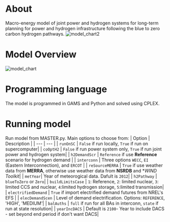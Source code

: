 # About
Macro-energy model of joint power and hydrogen systems for long-term planning for power and hydrogen infrastructure following the blue to zero carbon hydrogen pathways.
![model_chart2](https://user-images.githubusercontent.com/56058936/233448635-48dd42eb-469c-457c-be8d-30a7afddeb3a.png)

# Model Overview
![model_chart](https://user-images.githubusercontent.com/56058936/233443256-9aca0dab-de9d-4478-b04d-646cf2a03487.png)

# Programming language
The model is programmed in GAMS and Python and solved using CPLEX.

# Running model
Run model from MASTER.py. Main options to choose from:
| Option | Description |
| --- | --- |
| `runOnSC` | `False` if run locally, `True` if run on supercomputer|
| `coOptH2` | `False` if run power system only, `True` if run joint power and hydrogen system|
| `h2DemandScr` | `Reference` if use **Reference** scenario for hydrogen demand |
| `interconn` | Three options `WECC`, `EI` (Eastern Interconnection), and `ERCOT` |
| `reSourceMERRA` | `True` if use weather data from **MERRA**, otherwise use weather data from **NSRDB** and **WIND Toolkit*|
| `metYear`| Year of meteorogical data. Dafult is `2012`|
| `h2Pathway` | `blueToZero` or `Zero`|
| `buildLimitsCase` | `1`: Reference, `2`: limited nuclear, `3`: limited CCS and nuclear, `4`:limited hydrogen storage, `5`:limited transmission|
| `electrifiedDemand` | `True` if import electrified demand futures from NREL's EFS |
| `elecDemandScen` | Level of demand electrification. Options: `REFERENCE`, 'HIGH', 'MEDIUM'|
| `balAuths` | `full` if run for all BAs in interconn, `state` if run at state resolution|
| `yearIncDACS` | Default is `2100`- Year to include DACS - set beyond end period if don't want DACS|
